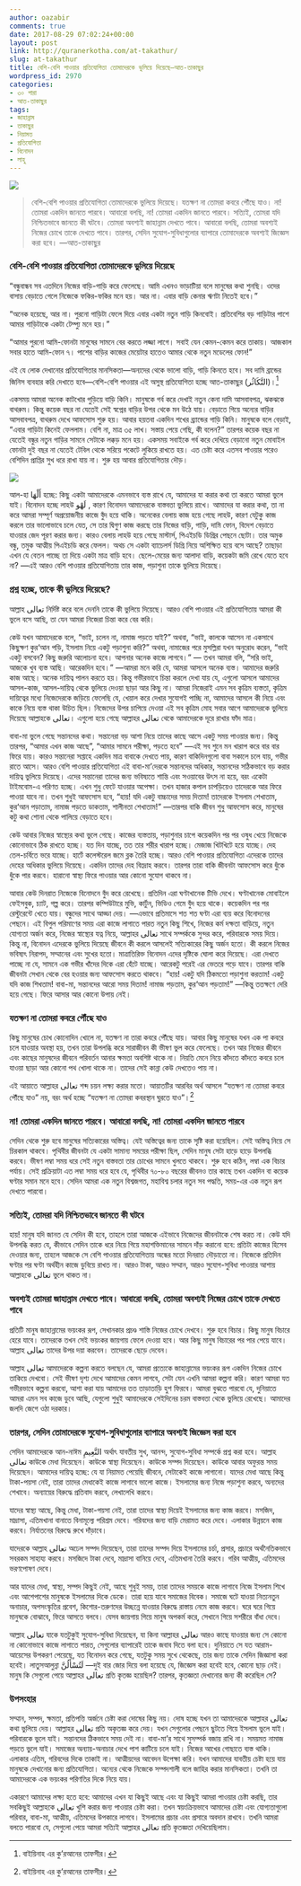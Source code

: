 ```yaml
---
author: oazabir
comments: true
date: 2017-08-29 07:02:24+00:00
layout: post
link: http://quranerkotha.com/at-takathur/
slug: at-takathur
title: বেশি-বেশি পাওয়ার প্রতিযোগিতা তোমাদেরকে ভুলিয়ে দিয়েছে—আত-তাকাছুর
wordpress_id: 2970
categories:
- ৩০ পারা
- আত-তাকাছুর
tags:
- জাহান্নাম
- তাকাছুর
- নিয়ামত
- প্রতিযোগিতা
- বিনোদন
- লাহু
---
```


![](http://quranerkotha.com/wp-content/uploads/2017/08/102-1.png)


<blockquote>বেশি-বেশি পাওয়ার প্রতিযোগিতা তোমাদেরকে ভুলিয়ে দিয়েছে। যতক্ষণ না তোমরা কবরে পৌঁছে যাও।
না! তোমরা একদিন জানতে পারবে।
আবারো বলছি, না! তোমরা একদিন জানতে পারবে।
সত্যিই, তোমরা যদি নিশ্চিতভাবে জানতে কী ঘটবে।
তোমরা অবশ্যই জাহান্নাম দেখতে পাবে। আবারো বলছি, তোমরা অবশ্যই নিজের চোখে তাকে দেখতে পাবে।
তারপর, সেদিন সুযোগ-সুবিধাগুলোর ব্যাপারে তোমাদেরকে অবশ্যই জিজ্ঞেস করা হবে। —আত-তাকাছুর</blockquote>




### বেশি-বেশি পাওয়ার প্রতিযোগিতা তোমাদেরকে ভুলিয়ে দিয়েছে


“বন্ধুবান্ধব সব এতদিনে নিজের বাড়ি-গাড়ি করে ফেলেছে। আমি এখনও ভাড়াটিয়া বলে মানুষের কথা শুনছি। ওদের বাসায় বেড়াতে গেলে নিজেকে ফকির-ফকির মনে হয়। আর না। এবার বাড়ি কেনার ঋণটা নিতেই হবে।”

“অনেক হয়েছে, আর না। পুরনো গাড়িটা ফেলে দিয়ে এবার একটা নতুন গাড়ি কিনবোই। প্রতিবেশির বড় গাড়িটার পাশে আমার গাড়িটাকে একটা টেম্প্যু মনে হয়।”

“আমার পুরনো আমি-ফোনটা মানুষের সামনে বের করতে লজ্জা লাগে। সবাই যেন কেমন-কেমন করে তাকায়। আজকাল সবার হাতে আমি-ফোন ৭। পাশের বাড়ির কাজের মেয়েটার হাতেও আমার থেকে নতুন মডেলের ফোন!”

এই যে লোক দেখানোর প্রতিযোগিতার মানসিকতা—অন্যদের থেকে ভালো বাড়ি, গাড়ি কিনতে হবে। সব দামি ব্রান্ডের জিনিস ব্যবহার করি দেখাতে হবে—বেশি-বেশি পাওয়ার এই অসুস্থ প্রতিযোগিতা হচ্ছে আত-তাকাছুর (التَّكَاثُر)।[^১]
[^৪]: 
একসময় আমরা অনেক কাটখোর পুড়িয়ে বাড়ি কিনি। মানুষকে গর্ব করে দেখাই নতুন কেনা দামি আসবাবপত্র, ঝকঝকে বাথরুম। কিন্তু কয়েক বছর না যেতেই সেই স্বপ্নের বাড়ির উপর থেকে মন উঠে যায়। বেড়াতে গিয়ে অন্যের বাড়ির আসবাবপত্র, বাথরুম দেখে আফসোস শুরু হয়। আবার হয়তবা একদিন শখের ব্র্যান্ডের গাড়ি কিনি। মানুষকে বলে বেড়াই, “এবার গাড়িটা কিনেই ফেললাম। বেশি না, মাত্র ৩৫ লাখ। সস্তায় পেয়ে গেছি, কী বলেন?” তারপর কয়েক বছর না যেতেই বন্ধুর নতুন গাড়ির সামনে সেটাকে লক্কড় মনে হয়। একসময় সবাইকে গর্ব করে দেখিয়ে বেড়ানো নতুন মোবাইল ফোনটা দুই বছর না যেতেই টেবিল থেকে সরিয়ে পকেটে লুকিয়ে রাখতে হয়। এত চেষ্টা করে এতসব পাওয়ার পরেও বেশিদিন প্রাপ্তির সুখ ধরে রাখা যায় না। শুরু হয় আবার প্রতিযোগিতার দৌড়।<!-- more -->

![](http://quranerkotha.com/wp-content/uploads/2017/08/102_title.jpg)

আল-হা أَلْهَا হচ্ছে: কিছু একটা আমাদেরকে এমনভাবে ব্যস্ত রাখে যে, আমাদের যা করার কথা তা করতে আমরা ভুলে যাই। বিনোদন হচ্ছে লাহউ لَهْو , কারণ বিনোদন আমাদেরকে বাস্তবতা ভুলিয়ে রাখে। আমাদের যা করার কথা, তা না করে আমরা সম্পূর্ণ অপ্রয়োজনীয় কাজে বুঁদ হয়ে থাকি। অনেকের বেলায় কাজ হয়ে গেছে লাহউ, কারণ যেটুকু কাজ করলে তার ভালোভাবে চলে যেত, সে তার দ্বিগুণ কাজ করছে তার নিজের বাড়ি, গাড়ি, দামি ফোন, বিদেশ বেড়াতে যাওয়ার জেদ পূরণ করার জন্য। কারও বেলায় লাহউ হয়ে গেছে মাস্টার্স, পিএইচডি ডিগ্রির পেছনে ছোটা। তার অমুক বন্ধু, তমুক আত্মীয় পিএইচডি করে ফেলল। অথচ সে একটা ব্যাচেলর্স ডিগ্রি নিয়ে অশিক্ষিত হয়ে বসে আছে? তাছাড়া এখন যে বেতন পাচ্ছে তা দিয়ে একটা মাত্র বাড়ি হবে। ছেলে-মেয়ের জন্য আলাদা বাড়ি, কয়েকটা জমি রেখে যেতে হবে না? —এই আরও বেশি পাওয়ার প্রতিযোগিতায় তার কাজ, পড়াশুনা তাকে ভুলিয়ে দিয়েছে।


### প্রশ্ন হচ্ছে, তাকে কী ভুলিয়ে দিয়েছে?


আল্লাহ تعالى নির্দিষ্ট করে বলে দেননি তাকে কী ভুলিয়ে দিয়েছে। আরও বেশি পাওয়ার এই প্রতিযোগিতায় আমরা কী ভুলে বসে আছি, তা যেন আমরা নিজেরা চিন্তা করে বের করি।
[^^১]: মানুষ যেন দৌড়ানো বন্ধ করে একটু থামে। পেছনে ফিরে তাকায়। তাকিয়ে যেন দেখে সে কী সর্বনাশ করে ফেলেছে। তাহলে সে নিজেই বুঝতে পারবে সে কী ভুলে গেছে।

কেউ যখন আমাদেরকে বলে, “ভাই, চলেন না, নামাজ পড়তে যাই?” অথবা, “ভাই, কালকে আসেন না একসাথে কিছুক্ষণ কুর‘আন পড়ি, ইসলাম নিয়ে একটু পড়াশুনা করি?” অথবা, নামাজের পরে মুসল্লিরা যখন অনুরোধ করেন, “ভাই একটু বসবেন? কিছু জরুরি আলোচনা হবে। আপনার অনেক কাজে লাগবে।” — তখন আমরা বলি, “সরি ভাই, আজকে খুব ব্যস্ত আছি। আরেকদিন হবে।” —আমরা মনে করি যে, আমরা আসলে অনেক ব্যস্ত। আমাদের জরুরি কাজ আছে। অনেক দায়িত্ব পালন করতে হয়। কিন্তু গভীরভাবে চিন্তা করলে দেখা যায় যে, এগুলো আসলে আমাদের আসল-কাজ, আসল-দায়িত্ব থেকে ভুলিয়ে দেওয়া ছাড়া আর কিছু না। আমরা নিজেরাই এমন সব কৃত্রিম ব্যস্ততা, কৃত্রিম দায়িত্বের মধ্যে নিজেদেরকে জড়িয়ে ফেলেছি যে, খেয়াল করে দেখার সুযোগই পাচ্ছি না, আমাদের আসলে কী নিয়ে এবং কাকে নিয়ে ব্যস্ত থাকা উচিত ছিল। নিজেদের উপর চাপিয়ে দেওয়া এই সব কৃত্রিম মোহ সবার আগে আমাদেরকে ভুলিয়ে দিয়েছে আল্লাহকে تعالى। এগুলো হয়ে গেছে আল্লাহর تعالى থেকে আমাদেরকে দূরে রাখার ফাঁদ মাত্র।

বাবা-মা ভুলে গেছে সন্তানদের কথা। সন্তানেরা বড় আশা নিয়ে তাদের কাছে আসে একটু সময় পাওয়ার জন্য। কিন্তু তারপর, “আমার এখন কাজ আছে”, “আমার সামনে পরীক্ষা, পড়তে হবে” —এই সব শুনে মন খারাপ করে বার বার ফিরে যায়। কারও সন্তানেরা সপ্তাহে একদিন মাত্র বাবাকে দেখতে পায়, কারণ বাকিদিনগুলো বাবা সকালে চলে যায়, গভীর রাতে আসে। আরও বেশি পাওয়ার প্রতিযোগিতা এই বাবা-মা’দেরকে সন্তানদের অধিকার, সন্তানদের সঠিকভাবে বড় করার দায়িত্ব ভুলিয়ে দিয়েছে। এদের সন্তানেরা তাদের জন্য ভবিষ্যতে শান্তি এবং সওয়াবের উৎস না হয়ে, বরং একেটা টাইমবোম-এ পরিণত হচ্ছে। এখন শুধু ফেটে যাওয়ার অপেক্ষা। তখন হাজার কপাল চাপড়িয়েও তাদেরকে আর ফিরে পাওয়া যাবে না। তখন শুধুই আফসোস হবে, “হায়! যদি একটু বাচ্চাদের সময় দিতাম! তাদেরকে ইসলাম শেখাতাম, কুর‘আন পড়াতাম, নামাজ পড়তে ডাকতাম, শালীনতা শেখাতাম!” —তারপর বাকি জীবন শুধু আফসোস করে, মানুষের কটু কথা শোনা থেকে পালিয়ে বেড়াতে হবে।

কেউ আবার নিজের স্বাস্থ্যের কথা ভুলে গেছে। কাজের ব্যস্ততায়, পড়াশুনার চাপে কয়েকদিন পর পর ওষুধ খেয়ে নিজেকে কোনোভাবে ঠিক রাখতে হচ্ছে। যত দিন যাচ্ছে, তত তার শরীর খারাপ হচ্ছে। মেজাজ খিটখিটে হয়ে যাচ্ছে। দেহ তেল-চর্বিতে ভরে যাচ্ছে। হার্টে কলেস্টরেল জমে ব্লক তৈরি হচ্ছে। আরও বেশি পাওয়ার প্রতিযোগিতা এদেরকে তাদের দেহের অধিকার ভুলিয়ে দিয়েছে। একদিন তাদের দেহ বিদ্রোহ করবে। তারপর তারা বাকি জীবনটা আফসোস করে ধুঁকে ধুঁকে পার করবে। হারানো স্বাস্থ্য ফিরে পাওয়ার আর কোনো সুযোগ থাকবে না।

আবার কেউ দিনরাত নিজেকে বিনোদনে বুঁদ করে রেখেছে। প্রতিদিন এরা ঘণ্টাখানেক টিভি দেখে। ঘণ্টাখানেক মোবাইলে ফেইসবুক, চ্যাট, গল্প করে। তারপর কম্পিউটারে মুভি, কার্টুন, ভিডিও গেমে বুঁদ হয়ে থাকে। কয়েকদিন পর পর রেস্টুরেন্টে খেতে যায়। বন্ধুদের সাথে আড্ডা দেয়। —এভাবে প্রতিমাসে শত শত ঘণ্টা এরা ব্যয় করে বিনোদনের পেছনে। এই বিপুল পরিমাণের সময় এরা কাজে লাগাতে পারত নতুন কিছু শিখে, নিজের কর্ম দক্ষতা বাড়িয়ে, নতুন যোগ্যতা অর্জন করে, নিজের স্বাস্থ্যের যত্ন নিয়ে, আল্লাহর تعالى সাথে সম্পর্ককে সুন্দর করে, পরিবারকে সময় দিয়ে। কিন্তু না, বিনোদন এদেরকে ভুলিয়ে দিয়েছে জীবনে কী করলে আসলেই সত্যিকারের কিছু অর্জন হতো। কী করলে নিজের ভবিষ্যৎ নিরাপদ, সম্মানের এবং সুখের হতো। মাত্রাতিরিক্ত বিনোদন এদের দৃষ্টিকে ঘোলা করে দিয়েছে। এরা দেখতে পাচ্ছে না যে, সামনে এক গভীর খাঁদের দিকে এরা হেঁটে যাচ্ছে। আরেকটু পরেই এর ভেতরে পড়ে যাবে। তারপর বাকি জীবনটা সেখান থেকে বের হওয়ার জন্য আফসোস করতে থাকবে। “হায়! একটু যদি ঠিকমতো পড়াশুনা করতাম! একটু যদি কাজ শিখতাম! বাবা-মা, সন্তানদের আরো সময় দিতাম! নামাজ পড়তাম, কুর‘আন পড়তাম!” —কিন্তু ততক্ষণে দেরি হয়ে গেছে। ফিরে আসার আর কোনো উপায় নেই।


### যতক্ষণ না তোমরা কবরে পৌঁছে যাও


কিছু মানুষের চোখ কোনোদিন খোলে না, যতক্ষণ না তারা কবরে পৌঁছে যায়। আবার কিছু মানুষের যখন এক পা কবরে চলে যাওয়ার অবস্থা হয়, তখন তারা উপলব্ধি করে সারাজীবন কী ভীষণ ভুল করে ফেলেছে। তখন আর নিজের জীবনে এবং কাছের মানুষদের জীবনে পরিবর্তন আনার ক্ষমতা অবশিষ্ট থাকে না। নিয়তি মেনে নিয়ে কাঁদতে কাঁদতে কবরে চলে যাওয়া ছাড়া আর কোনো পথ খোলা থাকে না। তাদের সেই কান্না কেউ দেখতেও পায় না।

এই আয়াতে আল্লাহর تعالى শব্দ চয়ন লক্ষ্য করার মতো। আয়াতটির আরবির অর্থ আসলে “যতক্ষণ না তোমরা কবরে পৌঁছে যাও” নয়, বরং অর্থ হচ্ছে “যতক্ষণ না তোমরা কবরস্থান ঘুরতে যাও”।[^১]
[^৫]: —কবর আমাদের স্থায়ী ঠিকানা নয়। যদি হতো তাহলে বিচারের দুশ্চিন্তা থাকত না। দুনিয়ার ভুলের মাশুল দেওয়ার দরকার হতো না। বরং কবর হচ্ছে কিছুদিনের জন্য ঘুরতে যাওয়া। তারপর একসময় সেখান থেকে আমাদেরকে বের করে ফেলা হবে। তখন শুরু হবে আসল বাস্তবতা। মানুষ সেদিন জানতে পারবে তার পৃথিবীর জীবনটা আসলে বাস্তবতা ছিল না, শুধুই একটা মায়া ছিল। একটা পরীক্ষা। আসল বাস্তবতা কেবল শুরু হলো বলে!


### না! তোমরা একদিন জানতে পারবে। আবারো বলছি, না! তোমরা একদিন জানতে পারবে


সেদিন থেকে শুরু হবে মানুষের সত্যিকারের অস্তিত্ব। যেই অস্তিত্বের জন্য তাকে সৃষ্টি করা হয়েছিল। সেই অস্তিত্ব নিয়ে সে চিরকাল থাকবে। পৃথিবীর জীবনটা যে একটা সামান্য সময়ের পরীক্ষা ছিল, সেদিন মানুষ সেটা হাড়ে হাড়ে উপলব্ধি করবে। ভীষণ লম্বা সময় ধরে সেই নতুন বাস্তবতা তার চোখের সামনে খুলতে থাকবে। শুরু হবে কঠিন, লম্বা এক বিচার পর্যায়। সেই প্রক্রিয়াটা এত লম্বা সময় ধরে হবে যে, পৃথিবীর ৭০-৮০ বছরের জীবনও তার কাছে তখন একদিন বা কয়েক ঘণ্টার সমান মনে হবে। সেদিন আমরা এক নতুন বিশ্বজগত, মহাবিশ্ব চলার নতুন সব পদ্ধতি, সময়-এর এক নতুন রূপ দেখতে পারবো।


### সত্যিই, তোমরা যদি নিশ্চিতভাবে জানতে কী ঘটবে


হায়! মানুষ যদি জানত যে সেদিন কী হবে, তাহলে তারা আজকে এইভাবে নিজেদের জীবনটাকে শেষ করত না। কেউ যদি উপলব্ধি করত যে, কীভাবে সেদিন তাকে ধরে নিয়ে গিয়ে মহাশক্তিমানের সামনে দাঁড় করানো হবে: প্রতিটা কাজের হিসেব দেওয়ার জন্য, তাহলে আজকে সে বেশি পাওয়ার প্রতিযোগিতায় অন্ধের মতো দিনরাত দৌড়াতো না। নিজেকে প্রতিদিন ঘণ্টার পর ঘণ্টা অর্থহীন কাজে ডুবিয়ে রাখত না। আরও টাকা, আরও সম্মান, আরও সুযোগ-সুবিধা পাওয়ার আশায় আল্লাহকে تعالى ভুলে থাকত না।


### অবশ্যই তোমরা জাহান্নাম দেখতে পাবে। আবারো বলছি, তোমরা অবশ্যই নিজের চোখে তাকে দেখতে পাবে


প্রতিটি মানুষ জাহান্নামের ভয়ংকর রূপ, সেখানকার প্রচণ্ড শাস্তি নিজের চোখে দেখবে। শুরু হবে বিচার। কিছু মানুষ বিচারে হেরে যাবে। তাদেরকে তখন সেই ভয়ংকর জায়গায় ফেলে দেওয়া হবে। আর কিছু মানুষ বিচারের পর পার পেয়ে যাবে। আল্লাহ تعالى তাদের উপর দয়া করবেন। তাদেরকে ছেড়ে দেবেন।

আল্লাহ تعالى আমাদেরকে কল্পনা করতে বলছেন যে, আমরা প্রত্যেকে জাহান্নামের ভয়ংকর রূপ একদিন নিজের চোখে তাকিয়ে দেখবো। সেই ভীষণ দৃশ্য দেখে আমাদের কেমন লাগবে, সেটা যেন এখনি আমরা কল্পনা করি। কারণ আমরা যত গভীরভাবে কল্পনা করবো, আশা করা যায় আমাদের তত তাড়াতাড়ি হুশ ফিরবে। আমরা বুঝতে পারবো যে, দুনিয়াতে আমরা এমন সব কাজে ডুবে আছি, যেগুলো শুধুই আমাদেরকে সেইদিনের চরম বাস্তবতা থেকে ভুলিয়ে রেখেছে। আমাদের জলদি জেগে ওঠা দরকার।


### তারপর, সেদিন তোমাদেরকে সুযোগ-সুবিধাগুলোর ব্যাপারে অবশ্যই জিজ্ঞেস করা হবে


সেদিন আমাদেরকে আন-নাঈম النَّعِيمِ অর্থাৎ যাবতীয় সুখ, আনন্দ, সুযোগ-সুবিধা সম্পর্কে প্রশ্ন করা হবে। আল্লাহ تعالى কাউকে মেধা দিয়েছেন। কাউকে স্বাস্থ্য দিয়েছেন। কাউকে সম্পদ দিয়েছেন। কাউকে আবার অফুরন্ত সময় দিয়েছেন। আমাদের দায়িত্ব হচ্ছে: যে যা নিয়ামত পেয়েছি জীবনে, সেটাকেই কাজে লাগানো। যাদের মেধা আছে কিন্তু টাকা-পয়সা নেই, তারা তাদের মেধাকেই কাজে লাগাবে ভালো কাজে। ইসলামের জন্য নিজে পড়াশুনা করবে, অন্যদের শেখাবে। অন্যায়ের বিরুদ্ধে প্রতিবাদ করবে, লেখালেখি করবে।

যাদের স্বাস্থ্য আছে, কিন্তু মেধা, টাকা-পয়সা নেই, তারা তাদের স্বাস্থ্য দিয়েই ইসলামের জন্য কাজ করবে। মসজিদ, মাদ্রাসা, এতিমখানা বানাতে বিনামূল্যে পরিশ্রম দেবে। গরিবদের জন্য বাড়ি মেরামত করে দেবে। এলাকার উন্নয়নে কাজ করবে। নির্যাতনের বিরুদ্ধে রুখে দাঁড়াবে।

যাদেরকে আল্লাহ تعالى অঢেল সম্পদ দিয়েছেন, তারা তাদের সম্পদ দিয়ে ইসলামের চর্চা, প্রসার, প্রচারে অর্থনৈতিকভাবে সবরকম সাহায্য করবে। মসজিদে টাকা দেবে, মাদ্রাসা বানিয়ে দেবে, এতিমখানা তৈরি করবে। গরিব আত্মীয়, এতিমদের ভরণপোষণ দেবে।

আর যাদের মেধা, স্বাস্থ্য, সম্পদ কিছুই নেই, আছে শুধুই সময়, তারা তাদের সময়কে কাজে লাগাবে নিজে ইসলাম শিখে এবং আশেপাশের মানুষকে ইসলামের দিকে ডেকে। তারা হয়ে যাবে সমাজের বিবেক। সমাজে ঘটে যাওয়া নিত্যনতুন অনাচার, অপসংস্কৃতির প্রবেশ, কিশোর-তরুণদের উচ্ছন্নে যাওয়ার বিরুদ্ধে রাস্তায় নেমে কাজ করবে। ঘরে ঘরে গিয়ে মানুষকে বোঝাবে, ফিরে আসতে বলবে। যেসব জায়গায় গিয়ে মানুষ অপকর্ম করে, সেখানে গিয়ে সশরীরে বাঁধা দেবে।

আল্লাহ تعالى যাকে যতটুকুই সুযোগ-সুবিধা দিয়েছেন, যা কিনা আল্লাহর تعالى আরও কাছে যাওয়ার জন্য সে কোনো না কোনোভাবে কাজে লাগাতে পারত, সেগুলোর ব্যাপারেই তাকে জবাব দিতে বলা হবে। দুনিয়াতে সে যত আরাম-আয়েসের উপকরণ পেয়েছে, যত বিনোদন করে গেছে, যতটুকু সময় সুখে থেকেছে, তার জন্য তাকে সেদিন জিজ্ঞাসা করা হবেই। লাতুসআলুন্না لَتُسْأَلُنَّ —দুই বার জোর দিয়ে বলা হয়েছে যে, জিজ্ঞেস করা হবেই হবে, কোনো ছাড় নেই। মানুষ কি সেগুলো পেয়ে আল্লাহর تعالى প্রতি কৃতজ্ঞ হয়েছিল? তারপর, কৃতজ্ঞতা দেখানোর জন্য কী করেছিল সে?


### উপসংহার


সম্মান, সম্পদ, ক্ষমতা, প্রতিপত্তি অর্জনে চেষ্টা করা দোষের কিছু নয়। দোষ হচ্ছে যখন তা আমাদেরকে আল্লাহর تعالى কথা ভুলিয়ে দেয়। আল্লাহর تعالى প্রতি অকৃতজ্ঞ করে দেয়। যখন সেগুলোর পেছনে ছুটতে গিয়ে ইসলাম ভুলে যাই। পরিবারকে ভুলে যাই। সন্তানদের ঠিকভাবে সময় দেই না। বাবা-মা’র সাথে সুসম্পর্ক বজায় রাখি না। সময়মত নামাজ পড়তে ভুলে যাই। সমাজের অন্যায়-অনাচার দেখে পাশ কাটিয়ে চলে যাই। নিজের আখের গোছাতে ব্যস্ত থাকি। এলাকার এতিম, গরিবদের দিকে তাকাই না। আত্মীয়দের আবেদন উপেক্ষা করি। যখন আমাদের যাবতীয় চেষ্টা হয়ে যায় মানুষকে দেখানোর জন্য প্রতিযোগিতা। অন্যের থেকে নিজেকে সম্পদশালী বলে জাহির করার মানসিকতা। তখনি তা আমাদেরকে এক ভয়ংকর পরিণতির দিকে নিয়ে যায়।

একারণে আমাদের লক্ষ্য হতে হবে: আমাদের এখন যা কিছুই আছে এবং যা কিছুই আমরা পাওয়ার চেষ্টা করছি, তার সবকিছুই আল্লাহকে تعالى খুশি করার জন্য পাওয়ার চেষ্টা করা। তখন স্বয়ংক্রিয়ভাবে আমাদের চেষ্টা এবং যোগ্যতাগুলো পরিবার, বাবা-মা, আত্মীয়, এতিমদের উপকারে লাগবে। ইসলামের প্রচার এবং প্রসারে অবদান রাখবে। তখনি আমরা বলতে পারবো যে, সেগুলো পেয়ে আমরা সত্যিই আল্লাহর تعالى প্রতি কৃতজ্ঞতা দেখিয়েছিলাম।


[^১]: বাইয়িনাহ এর কু’রআনের তাফসীর। 
[^২]: ম্যাসেজ অফ দা কু’রআন — মুহাম্মাদ আসাদ। 
[^৩]: তাফহিমুল কু’রআন — মাওলানা মাওদুদি। 
[^৪]: মা’রিফুল কু’রআন — মুফতি শাফি উসমানী। 
[^৫]: মুহাম্মাদ মোহার আলি — A Word for Word Meaning of The Quran 
[^৬]: সৈয়দ কুতব — In the Shade of the Quran 
[^৭]: তাদাব্বুরে কু’রআন - আমিন আহসান ইসলাহি। 
[^৮]: তাফসিরে তাওযীহুল কু’রআন — মুফতি তাক্বি উসমানী। 
[^৯]: বায়ান আল কু’রআন — ড: ইসরার আহমেদ। 
[^১০]: তাফসীর উল কু’রআন — মাওলানা আব্দুল মাজিদ দারিয়াবাদি 
[^১১]: কু’রআন তাফসীর — আব্দুর রাহিম আস-সারানবি 
[^১২]: আত-তাবারি-এর তাফসীরের অনুবাদ। 
[^১৩]: তাফসির ইবন আব্বাস। 
[^১৪]: তাফসির আল কুরতুবি। 
[^১৫]: তাফসির আল জালালাইন। 
[^১৬]: লুঘাতুল কুরআন — গুলাম আহমেদ পারভেজ। 
[^১৭]: তাফসীর আহসানুল বায়ান — ইসলামিক সেন্টার, আল-মাজমাআহ, সউদি আরব 
[^১৮]: কু’রআনুল কারীম - বাংলা অনুবাদ ও সংক্ষিপ্ত তাফসীর — বাদশাহ ফাহাদ কু’রআন মুদ্রণ কমপ্লেক্স। 
[^১৯]: তাফসির আল-কাবির। 
[^২০]: তাফসির আল-কাশ্‌শাফ।
